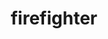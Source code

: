 ---
layout: people&body
title: firefighter
emoji: firefighter
permalink: 🧑‍🚒.html
image: assets/img/3moji/firefighter.png
---